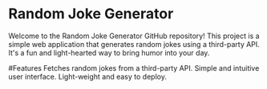 # Random Joke Generator
Welcome to the Random Joke Generator GitHub repository! This project is a simple web application that generates random jokes using a third-party API. It's a fun and light-hearted way to bring humor into your day.

#Features
Fetches random jokes from a third-party API.
Simple and intuitive user interface.
Light-weight and easy to deploy.
